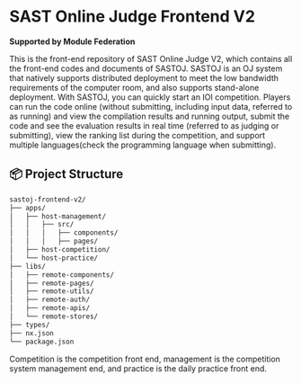 # SAST Online Judge Frontend V2

**Supported by Module Federation**

This is the front-end repository of SAST Online Judge V2, which contains all the front-end codes and documents of SASTOJ. SASTOJ is an OJ system that natively supports distributed deployment to meet the low bandwidth requirements of the computer room, and also supports stand-alone deployment. With SASTOJ, you can quickly start an IOI competition. Players can run the code online (without submitting, including input data, referred to as running) and view the compilation results and running output, submit the code and see the evaluation results in real time (referred to as judging or submitting), view the ranking list during the competition, and support multiple languages ​​(check the programming language when submitting).

## 📦 Project Structure

```bash
sastoj-frontend-v2/
├── apps/
│   ├── host-management/
│   │   ├── src/
│   │   │   ├── components/
│   │   │   ├── pages/
│   ├── host-competition/
│   └── host-practice/
├── libs/
│   ├── remote-components/
│   ├── remote-pages/
│   ├── remote-utils/
│   ├── remote-auth/
│   ├── remote-apis/
│   └── remote-stores/
├── types/
├── nx.json
└── package.json
```

Competition is the competition front end, management is the competition system management end, and practice is the daily practice front end.

